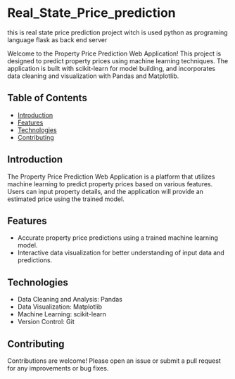 # Real_State_Price_prediction
this is real state price prediction project witch is used python as programing language flask as back end server 

Welcome to the Property Price Prediction Web Application! This project is designed to predict property prices using machine learning techniques. The application is built with  scikit-learn for model building, and incorporates data cleaning and visualization with Pandas and Matplotlib.

## Table of Contents

- [Introduction](#introduction)
- [Features](#features)
- [Technologies](#technologies)
- [Contributing](#contributing)


## Introduction

The Property Price Prediction Web Application is a platform that utilizes machine learning to predict property prices based on various features. Users can input property details, and the application will provide an estimated price using the trained model.

## Features

- Accurate property price predictions using a trained machine learning model.
- Interactive data visualization for better understanding of input data and predictions.

## Technologies

- Data Cleaning and Analysis: Pandas
- Data Visualization: Matplotlib
- Machine Learning: scikit-learn
- Version Control: Git


## Contributing

Contributions are welcome! Please open an issue or submit a pull request for any improvements or bug fixes.
